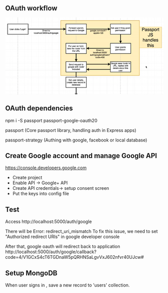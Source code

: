 ## OAuth workflow
  ![oauth workflow](oath-workflow.png)
  

## OAuth dependencies
  npm i -S passport passport-google-oauth20
  
  passport   (Core passport library, handling auth in Express apps)
  
  passport-strategy (Authing with google, facebook or local database)

## Create Google account and manage Google API
  https://console.developers.google.com

  - Create project
  - Enable API -> Google+ API
  - Create API credentials-> setup consent screen 
  - Put the keys into config file

## Test
  Access http://localhost:5000/auth/google

  There will be Error: redirect_uri_mismatch
  To fix this issue, we need to set "Authorized redirect URIs" in google developer console

  After that, google oauth will redirect back to application
  http://localhost:5000/auth/google/callback?code=4/V1GCxS4cT6TGDnaW5pQRHNSaLgvVxJ602nfvr40UJcw#

## Setup MongoDB
  When user signs in , save a new record to 'users' collection.